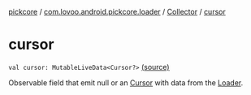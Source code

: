 [pickcore](../../index.md) / [com.lovoo.android.pickcore.loader](../index.md) / [Collector](index.md) / [cursor](./cursor.md)

# cursor

`val cursor: MutableLiveData<Cursor?>` [(source)](https://github.com/lovoo/android-pickpic/blob/master/pickcore/pickcore/src/main/kotlin/com/lovoo/android/pickcore/loader/Collector.kt#L43)

Observable field that emit null or an [Cursor](#) with data from the [Loader](#).

